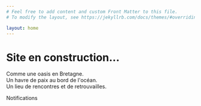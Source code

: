 ```yaml
---
# Feel free to add content and custom Front Matter to this file.
# To modify the layout, see https://jekyllrb.com/docs/themes/#overriding-theme-defaults

layout: home
---
```

# Site en construction...  

Comme une oasis en Bretagne.  
Un havre de paix au bord de l'océan.  
Un lieu de rencontres et de retrouvailles.

<span class="badge" data-badge="8">
  Notifications
</span>
